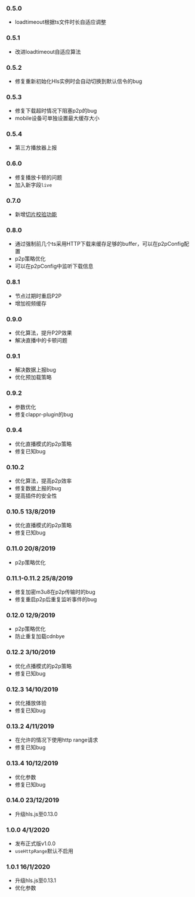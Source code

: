 
### 0.5.0
- loadtimeout根据ts文件时长自适应调整

### 0.5.1
- 改进loadtimeout自适应算法

### 0.5.2
- 修复重新初始化Hls实例时会自动切换到默认信令的bug 

### 0.5.3
- 修复下载超时情况下阻塞p2p的bug
- mobile设备可单独设置最大缓存大小

### 0.5.4
- 第三方播放器上报

### 0.6.0
- 修复播放卡顿的问题
- 加入新字段`live`

### 0.7.0
- 新增[切片校验功能](https://docs.cdnbye.com/#/API?id=how-to-check-segment-validity)

### 0.8.0
- 通过强制前几个ts采用HTTP下载来缓存足够的buffer，可以在p2pConfig配置
- p2p策略优化
- 可以在p2pConfig中监听下载信息

### 0.8.1
- 节点过期时重启P2P
- 增加视频缓存

### 0.9.0
- 优化算法，提升P2P效果
- 解决直播中的卡顿问题

### 0.9.1
- 解决数据上报bug
- 优化预加载策略

### 0.9.2
- 参数优化
- 修复clappr-plugin的bug

### 0.9.4
- 优化直播模式的p2p策略
- 修复已知bug

### 0.10.2
- 优化算法，提高p2p效率
- 修复数据上报的bug
- 提高插件的安全性

### 0.10.5  13/8/2019
- 优化直播模式的p2p策略
- 修复已知bug

### 0.11.0 20/8/2019
- p2p策略优化

### 0.11.1-0.11.2 25/8/2019
- 修复加密m3u8在p2p传输时的bug
- 修复重启p2p后重复监听事件的bug

### 0.12.0 12/9/2019
- p2p策略优化
- 防止重复加载cdnbye

### 0.12.2 3/10/2019
- 优化点播模式的p2p策略
- 修复已知bug

### 0.12.3 14/10/2019
- 优化播放体验
- 修复已知bug

### 0.13.2 4/11/2019
- 在允许的情况下使用http range请求
- 修复已知bug

### 0.13.4 10/12/2019
- 优化参数
- 修复已知bug

### 0.14.0 23/12/2019
- 升级hls.js至0.13.0

### 1.0.0 4/1/2020
- 发布正式版v1.0.0
- `useHttpRange`默认不启用

### 1.0.1 16/1/2020
- 升级hls.js至0.13.1
- 优化参数